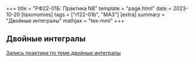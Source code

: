 +++
title = "РФ22-01Б: Практика N8"
template = "page.html"
date = 2023-10-20
[taxonomies]
tags = ["rf22-01b", "MA3"]
[extra]
summary = "Двойные интегралы"
mathjax = "tex-mml"
+++

<!-- more -->

## Двойные интегралы


[Запись практики по теме двойные интегралы](https://www.youtube.com/watch?v=foHPCNva9ro)

